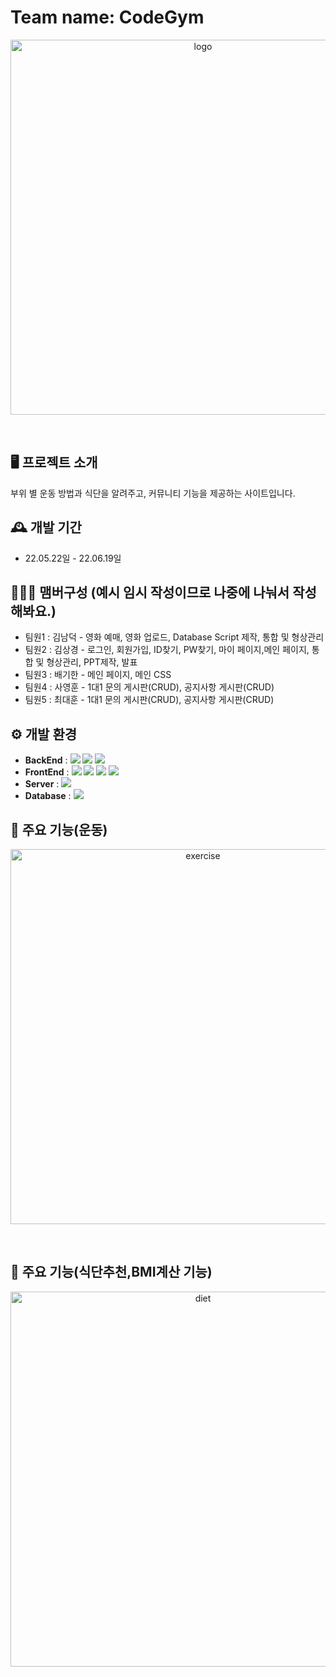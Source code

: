 #  Team name: CodeGym
<p align="center"><img src="https://github.com/CodeGym-Ko/CodeGym0530/assets/71168409/db128dca-951a-415e-afe3-598f45a63f50" alt="logo" width="600"/></p>
<br/>

## 🖥️ 프로젝트 소개
부위 별 운동 방법과 식단을 알려주고, 커뮤니티 기능을 제공하는 사이트입니다.
<br>

## 🕰️ 개발 기간
* 22.05.22일 - 22.06.19일

## 🧑‍🤝‍🧑 맴버구성 (예시 임시 작성이므로 나중에 나눠서 작성해봐요.)
 - 팀원1  : 김남덕 - 영화 예매, 영화 업로드, Database Script 제작, 통합 및 형상관리
 - 팀원2 : 김상경 - 로그인, 회원가입, ID찾기, PW찾기, 마이 페이지,메인 페이지, 통합 및 형상관리, PPT제작, 발표
 - 팀원3 : 배기한 - 메인 페이지, 메인 CSS
 - 팀원4 : 사영훈 - 1대1 문의 게시판(CRUD), 공지사항 게시판(CRUD)
 - 팀원5 : 최대훈 - 1대1 문의 게시판(CRUD), 공지사항 게시판(CRUD)

## ⚙️ 개발 환경
- **BackEnd** :  <img src="https://img.shields.io/badge/JAVA-FF7800?style=for-the-badge&logo=JAVA&logoColor=white">
                 <img src="https://img.shields.io/badge/SpringBoot-6DB33F?style=for-the-badge&logo=SpringBoot&logoColor=white">
                 <img src="https://img.shields.io/badge/SpringSecurity-6DB33F?style=for-the-badge&logo=springsecurity&logoColor=white">
- **FrontEnd** : <img src="https://img.shields.io/badge/HTML-E34F26?style=for-the-badge&logo=HTML5&logoColor=white">
                 <img src="https://img.shields.io/badge/CSS-1572B6?style=for-the-badge&logo=CSS3&logoColor=white">
                 <img src="https://img.shields.io/badge/javascript-F7DF1E?style=for-the-badge&logo=javascript&logoColor=white">
                 <img src="https://img.shields.io/badge/bootstrap-7952B3?style=for-the-badge&logo=bootstrap&logoColor=white">
- **Server** : <img src="https://img.shields.io/badge/apachetomcat-F8DC75?style=for-the-badge&logo=apachetomcat&logoColor=white">               
- **Database** : <img src="https://img.shields.io/badge/oracleDB-F80000?style=for-the-badge&logo=bootstrap&logoColor=white">            

## 📌 주요 기능(운동)

<p align="center"><img src="https://github.com/CodeGym-Ko/CodeGym0530/assets/71168409/e97bace6-e07e-4d13-8811-52c3f427f6e3" alt="exercise" width="600"/></p>
<br/>

## 📌 주요 기능(식단추천,BMI계산 기능)

<p align="center"><img src="https://github.com/CodeGym-Ko/CodeGym0530/assets/71168409/801dd454-57d2-4aaa-aa7b-198913c46076" alt="diet" width="600"/></p>

